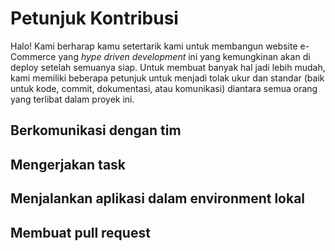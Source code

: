# Petunjuk Kontribusi

Halo! Kami berharap kamu setertarik kami untuk membangun website e-Commerce yang
_hype driven development_ ini yang kemungkinan akan di deploy setelah semuanya siap.
Untuk membuat banyak hal jadi lebih mudah, kami memiliki beberapa petunjuk untuk
menjadi tolak ukur dan standar (baik untuk kode, commit, dokumentasi, atau komunikasi)
diantara semua orang yang terlibat dalam proyek ini.

## Berkomunikasi dengan tim

<!-- TODO: untuk dikerjakan orang lain, agar isi commitnya nggak Reinaldy semua -->

## Mengerjakan task

<!-- TODO: untuk dikerjakan orang lain, agar isi commitnya nggak Reinaldy semua -->

## Menjalankan aplikasi dalam environment lokal

<!-- TODO: untuk dikerjakan orang lain, agar isi commitnya nggak Reinaldy semua -->

## Membuat pull request

<!-- TODO: untuk dikerjakan orang lain, agar isi commitnya nggak Reinaldy semua -->
